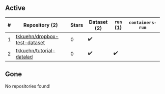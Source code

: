 ## Active
| # | Repository (2) | Stars | Dataset (2) | `run` (1) | `containers-run` |
| --- | --- | --- | --- | --- | --- |
| 1 | [tkkuehn/dropbox-test-dataset](https://github.com/tkkuehn/dropbox-test-dataset) | 0 | :heavy_check_mark: |  |  |
| 2 | [tkkuehn/tutorial-datalad](https://github.com/tkkuehn/tutorial-datalad) | 0 | :heavy_check_mark: | :heavy_check_mark: |  |

## Gone
No repositories found!
